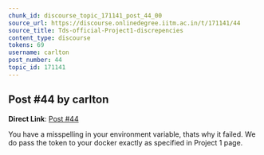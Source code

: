 ```yaml
---
chunk_id: discourse_topic_171141_post_44_00
source_url: https://discourse.onlinedegree.iitm.ac.in/t/171141/44
source_title: Tds-official-Project1-discrepencies
content_type: discourse
tokens: 69
username: carlton
post_number: 44
topic_id: 171141
---
```


## Post #44 by carlton

**Direct Link**: [Post #44](https://discourse.onlinedegree.iitm.ac.in/t/171141/44)

You have a misspelling in your environment variable, thats why it failed. We do pass the token to your docker exactly as specified in Project 1 page.
